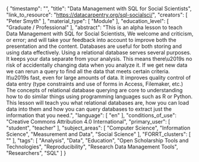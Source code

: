 {
    "timestamp": "",
    "title": "Data Management with SQL for Social Scientists",
    "link_to_resource": "https://datacarpentry.org/sql-socialsci/",
    "creators": [
        "Peter Smyth"
    ],
    "material_type": [
        "Module"
    ],
    "education_level": [
        "Graduate / Professional"
    ],
    "abstract": "This is an alpha lesson to teach Data Management with SQL for Social Scientists, We welcome and criticism, or error; and will take your feedback into account to improve both the presentation and the content. Databases are useful for both storing and using data effectively. Using a relational database serves several purposes. It keeps your data separate from your analysis. This means there\u2019s no risk of accidentally changing data when you analyze it. If we get new data we can rerun a query to find all the data that meets certain criteria. It\u2019s fast, even for large amounts of data. It improves quality control of data entry (type constraints and use of forms in Access, Filemaker, etc.) The concepts of relational database querying are core to understanding how to do similar things using programming languages such as R or Python. This lesson will teach you what relational databases are, how you can load data into them and how you can query databases to extract just the information that you need.",
    "language": [
        "en"
    ],
    "conditions_of_use": "Creative Commons Attribution 4.0 International",
    "primary_user": [
        "student",
        "teacher"
    ],
    "subject_areas": [
        "Computer Science",
        "Information Science",
        "Measurement and Data",
        "Social Science"
    ],
    "FORRT_clusters": [
        ""
    ],
    "tags": [
        "Analysis",
        "Data",
        "Education",
        "Open Scholarship Tools and Technologies",
        "Reproducibility",
        "Research Data Management Tools",
        "Researchers",
        "SQL"
    ]
}